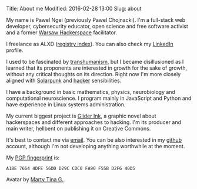 Title: About me
Modified: 2016-02-28 13:00
Slug: about

My name is Pawel Ngei (previously Pawel Chojnacki). I'm a full-stack web developer, cybersecurity educator, open science and free software activist and a former [Warsaw Hackerspace] facilitator.

I freelance as ALXD ([registry index](https://prod.ceidg.gov.pl/CEIDG/CEIDG.Public.UI/SearchDetails.aspx?Id=d9303664-0fe2-4dc0-aecb-797877c2d1ba)). You can also check my [LinkedIn](https://www.linkedin.com/in/paul-ngei-19227983/) profile.

I used to be fascinated by [transhumanism](https://en.wikipedia.org/wiki/Transhumanism), but I became disillusioned as I learned that its proponents are interested in growth for the sake of growth, without any critical thoughts on its direction. Right now I'm more closely aligned with [Solarpunk](https://en.wikipedia.org/wiki/Solarpunk) and [hacker](https://en.wikipedia.org/wiki/Hacker_ethic) sensibilities.

I have a background in basic mathematics, physics, neurobiology and computational neuroscience. I program mainly in JavaScript and Python and have experience in Linux systems administration.

My current biggest project is [Glider Ink](https://glider.ink/), a graphic novel about hackerspaces and different approaches to hacking. I'm its producer and main writer, hellbent on publishing it on Creative Commons.

It's best to contact me via [email]. You can be also interested in my [github] account, although I'm not developing anything worthwhile at the moment.

My <a href="http://pgp.mit.edu/pks/lookup?op=vindex&search=0xFA90F55BD2F640D5">PGP fingerprint</a> is:

    A1BE 7664 4DFE 56DD D29C CDC0 FA90 F55B D2F6 40D5

Avatar by [Marty Tina G.](http://martygart.weebly.com/).

[Warsaw Hackerspace]: https://hackerspace.pl/
[transhumanist]: http://rationalwiki.org/wiki/Transhumanism
[email]: mailto:alxd(AT)alxd.org
[Mastodon]: https://chaos.social/@alxd
[github]: https://github.com/pawelngei

